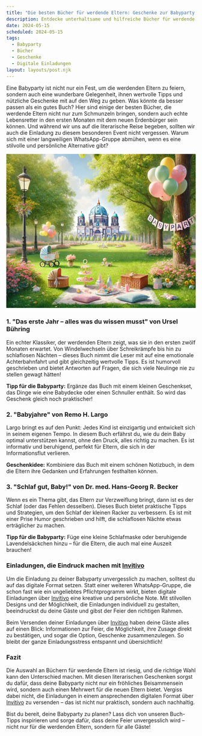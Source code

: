 ```yaml
---
title: "Die besten Bücher für werdende Eltern: Geschenke zur Babyparty, die wirklich helfen"
description: Entdecke unterhaltsame und hilfreiche Bücher für werdende Eltern, die perfekte Geschenke zur Babyparty, sowie kreative Ideen für digitale Einladungen.
date: 2024-05-15
scheduled: 2024-05-15
tags:
  - Babyparty
  - Bücher
  - Geschenke
  - Digitale Einladungen
layout: layouts/post.njk
---
```


Eine Babyparty ist nicht nur ein Fest, um die werdenden Eltern zu feiern, sondern auch eine wunderbare Gelegenheit, ihnen wertvolle Tipps und nützliche Geschenke mit auf den Weg zu geben. Was könnte da besser passen als ein gutes Buch? Hier sind einige der besten Bücher, die werdende Eltern nicht nur zum Schmunzeln bringen, sondern auch echte Lebensretter in den ersten Monaten mit dem neuen Erdenbürger sein können. Und während wir uns auf die literarische Reise begeben, sollten wir auch die Einladung zu diesem besonderen Event nicht vergessen. Warum sich mit einer langweiligen WhatsApp-Gruppe abmühen, wenn es eine stilvolle und persönliche Alternative gibt?

![Bücher für werdende Eltern](/img/picnic-park.webp)

### 1. **"Das erste Jahr – alles was du wissen musst" von Ursel Bühring**

Ein echter Klassiker, der werdenden Eltern zeigt, was sie in den ersten zwölf Monaten erwartet. Von Windelwechseln über Schreikrämpfe bis hin zu schlaflosen Nächten – dieses Buch nimmt die Leser mit auf eine emotionale Achterbahnfahrt und gibt gleichzeitig wertvolle Tipps. Es ist humorvoll geschrieben und bietet Antworten auf Fragen, die sich viele Neulinge nie zu stellen gewagt hätten!

**Tipp für die Babyparty:** Ergänze das Buch mit einem kleinen Geschenkset, das Dinge wie eine Babydecke oder einen Schnuller enthält. So wird das Geschenk gleich noch praktischer!

### 2. **"Babyjahre" von Remo H. Largo**

Largo bringt es auf den Punkt: Jedes Kind ist einzigartig und entwickelt sich in seinem eigenen Tempo. In diesem Buch erfährst du, wie du dein Baby optimal unterstützen kannst, ohne den Druck, alles richtig zu machen. Es ist informativ und beruhigend, perfekt für Eltern, die sich in der Informationsflut verlieren.

**Geschenkidee:** Kombiniere das Buch mit einem schönen Notizbuch, in dem die Eltern ihre Gedanken und Erfahrungen festhalten können.

### 3. **"Schlaf gut, Baby!" von Dr. med. Hans-Georg R. Becker**

Wenn es ein Thema gibt, das Eltern zur Verzweiflung bringt, dann ist es der Schlaf (oder das Fehlen desselben). Dieses Buch bietet praktische Tipps und Strategien, um den Schlaf der kleinen Racker zu verbessern. Es ist mit einer Prise Humor geschrieben und hilft, die schlaflosen Nächte etwas erträglicher zu machen.

**Tipp für die Babyparty:** Füge eine kleine Schlafmaske oder beruhigende Lavendelsäckchen hinzu – für die Eltern, die auch mal eine Auszeit brauchen!

### **Einladungen, die Eindruck machen mit [Invitivo](https://invitivo.com/create)**

Um die Einladung zu deiner Babyparty unvergesslich zu machen, solltest du auf das digitale Format setzen. Statt einer weiteren WhatsApp-Gruppe, die schon fast wie ein ungeliebtes Pflichtprogramm wirkt, bieten digitale Einladungen über [Invitivo](https://invitivo.com/) eine kreative und persönliche Note. Mit stilvollen Designs und der Möglichkeit, die Einladungen individuell zu gestalten, beeindruckst du deine Gäste und gibst der Feier den richtigen Rahmen.

Beim Versenden deiner Einladungen über [Invitivo](https://invitivo.com/) haben deine Gäste alles auf einen Blick: Informationen zur Feier, die Möglichkeit, ihre Zusage direkt zu bestätigen, und sogar die Option, Geschenke zusammenzulegen. So bleibt der ganze Einladungsstress entspannt und übersichtlich!

### **Fazit**

Die Auswahl an Büchern für werdende Eltern ist riesig, und die richtige Wahl kann den Unterschied machen. Mit diesen literarischen Geschenken sorgst du dafür, dass deine Babyparty nicht nur ein fröhliches Beisammensein wird, sondern auch einen Mehrwert für die neuen Eltern bietet. Vergiss dabei nicht, die Einladungen in einem ansprechenden digitalen Format über [Invitivo](https://invitivo.com/) zu versenden – das ist nicht nur praktisch, sondern auch nachhaltig.

Bist du bereit, deine Babyparty zu planen? Lass dich von unseren Buch-Tipps inspirieren und sorge dafür, dass deine Feier unvergesslich wird – nicht nur für die werdenden Eltern, sondern für alle Gäste!
